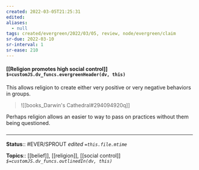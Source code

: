 ```yaml
---
created: 2022-03-05T21:25:31 
edited: 
aliases:
  - null
tags: created/evergreen/2022/03/05, review, node/evergreen/claim
sr-due: 2022-03-10
sr-interval: 1
sr-ease: 210
---
```


#### [[Religion promotes high social control]] `$=customJS.dv_funcs.evergreenHeader(dv, this)`

This allows religion to create either very positive or very negative behaviors in groups.

> ![[books_Darwin's Cathedral#294094920q]]

Perhaps religion allows an easier to way to pass on practices without them being questioned.

### <hr class="footnote"/>

**Status**:: #EVER/SPROUT
*edited `=this.file.mtime`*

**Topics**:: [[belief]], [[religion]], [[social control]]
*`$=customJS.dv_funcs.outlinedIn(dv, this)`*
